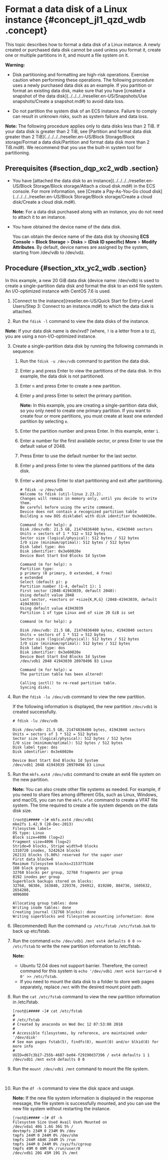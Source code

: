 # Format a data disk of a Linux instance {#concept_jl1_qzd_wdb .concept}

This topic describes how to format a data disk of a Linux instance. A newly created or purchased data disk cannot be used unless you format it, create one or multiple partitions in it, and mount a file system on it.

**Warning:** 

-   Disk partitioning and formatting are high-risk operations. Exercise caution when performing these operations. The following procedure uses a newly purchased data disk as an example. If you partition or format an existing data disk, make sure that you have [created a snapshot of the data disk](../../../../reseller.en-US/Snapshots/Use snapshots/Create a snapshot.md#) to avoid data loss.

-   Do not partition the system disk of an ECS instance. Failure to comply can result in unknown risks, such as system failure and data loss.


**Note:** The following procedure applies only to data disks less than 2 TiB. If your data disk is greater than 2 TiB, see [Partition and format data disk greater than 2 TiB](../../../../reseller.en-US/Block Storage/Block storage/Format a data disk/Partition and format data disk more than 2 TiB.md#). We recommend that you use the built-in system tool for partitioning.

## Prerequisites {#section_dqp_xc2_wdb .section}

-   You have [attached the data disk to an instance](../../../../reseller.en-US/Block Storage/Block storage/Attach a cloud disk.md#) in the ECS console. For more information, see [Create a Pay-As-You-Go cloud disk](../../../../reseller.en-US/Block Storage/Block storage/Create a cloud disk/Create a cloud disk.md#).

    **Note:** For a data disk purchased along with an instance, you do not need to attach it to an instance.

-   You have obtained the device name of the data disk.

    You can obtain the device name of the data disk by choosing **ECS Console** \> **Block Storage** \> **Disks** \> **\(Disk ID specific\) More** \> **Modify Attributes**. By default, device names are assigned by the system, starting from /dev/vdb to /dev/vdz.


## Procedure {#section_xtx_yc2_wdb .section}

In this example, a new 20 GiB data disk \(device name: /dev/vdb\) is used to create a single-partition data disk and format the disk to an ext4 file system. An I/O-optimized instance with CentOS 7.6 is used.

1.  [Connect to the instance](reseller.en-US/Quick Start for Entry-Level Users/Step 3: Connect to an instance.md#) to which the data disk is attached.

2.  Run the `fdisk -l` command to view the data disks of the instance.

**Note:** If your data disk name is dev/xvd? \(where, `?` is a letter from a to z\), you are using a non-I/O-optimized instance.

3.  Create a single-partition data disk by running the following commands in sequence: 

    1.  Run the `fdisk -u /dev/vdb` command to partition the data disk.

    2.  Enter `p` and press Enter to view the partitions of the data disk. In this example, the data disk is not partitioned.

    3.  Enter `n` and press Enter to create a new partition.

    4.  Enter `p` and press Enter to select the primary partition.

        **Note:** In this example, you are creating a single-partition data disk, so you only need to create one primary partition. If you want to create four or more partitions, you must create at least one extended partition by selecting `e`.

    5.  Enter the partition number and press Enter. In this example, enter `1`.

    6.  Enter a number for the first available sector, or press Enter to use the default value of 2048.

    7.  Press Enter to use the default number for the last sector.

    8.  Enter `p` and press Enter to view the planned partitions of the data disk.
    9.  Enter `w` and press Enter to start partitioning and exit after partitioning.

        ```
        # fdisk -u /dev/vdb
        Welcome to fdisk (util-linux 2.23.2).
        Changes will remain in memory only, until you decide to write them.
        Be careful before using the write command.
        Device does not contain a recognized partition table
        Building a new DOS disklabel with disk identifier 0x3e60020e.
        
        Command (m for help): p
        Disk /dev/vdb: 21.5 GB, 21474836480 bytes, 41943040 sectors
        Units = sectors of 1 * 512 = 512 bytes
        Sector size (logical/physical): 512 bytes / 512 bytes
        I/O size (minimum/optimal): 512 bytes / 512 bytes
        Disk label type: dos
        Disk identifier: 0x3e60020e
        Device Boot Start End Blocks Id System
        
        Command (m for help): n
        Partition type:
        p primary (0 primary, 0 extended, 4 free)
        e extended
        Select (default p): p
        Partition number (1-4, default 1): 1
        First sector (2048-41943039, default 2048):
        Using default value 2048
        Last sector, +sectors or +size{K,M,G} (2048-41943039, default 41943039):
        Using default value 41943039
        Partition 1 of type Linux and of size 20 GiB is set
        
        Command (m for help): p
        
        Disk /dev/vdb: 21.5 GB, 21474836480 bytes, 41943040 sectors
        Units = sectors of 1 * 512 = 512 bytes
        Sector size (logical/physical): 512 bytes / 512 bytes
        I/O size (minimum/optimal): 512 bytes / 512 bytes
        Disk label type: dos
        Disk identifier: 0x3e60020e
        Device Boot Start End Blocks Id System
        /dev/vdb1 2048 41943039 20970496 83 Linux
        
        Command (m for help): w
        The partition table has been altered!
        
        Calling ioctl() to re-read partition table.
        Syncing disks.
        ```

4.  Run the `fdisk -lu /dev/vdb` command to view the new partition.

    If the following information is displayed, the new partition `/dev/vdb1` is created successfully.

    ```
    # fdisk -lu /dev/vdb
    
    Disk /dev/vdb: 21.5 GB, 21474836480 bytes, 41943040 sectors
    Units = sectors of 1 * 512 = 512 bytes
    Sector size (logical/physical): 512 bytes / 512 bytes
    I/O size (minimum/optimal): 512 bytes / 512 bytes
    Disk label type: dos
    Disk identifier: 0x3e60020e
    
    Device Boot Start End Blocks Id System
    /dev/vdb1 2048 41943039 20970496 83 Linux
    ```

5.  Run the `mkfs.ext4 /dev/vdb1` command to create an ext4 file system on the new partition.

    **Note:** You can also create other file systems as needed. For example, if you need to share files among different OSs, such as Linux, Windows, and macOS, you can run the `mkfs.vfat` command to create a VFAT file system. The time required to create a file system depends on the data disk size.

    ```
    [root@i##### ~]# mkfs.ext4 /dev/vdb1
    mke2fs 1.42.9 (28-Dec-2013)
    Filesystem label=
    OS type: Linux
    Block size=4096 (log=2)
    Fragment size=4096 (log=2)
    Stride=0 blocks, Stripe width=0 blocks
    1310720 inodes, 5242624 blocks
    262131 blocks (5.00%) reserved for the super user
    First data block=0
    Maximum filesystem blocks=2153775104
    160 block groups
    32768 blocks per group, 32768 fragments per group
    8192 inodes per group
    Superblock backups stored on blocks:
    32768, 98304, 163840, 229376, 294912, 819200, 884736, 1605632, 2654208,
    4096000
    
    Allocating group tables: done
    Writing inode tables: done
    Creating journal (32768 blocks): done
    Writing superblocks and filesystem accounting information: done
    ```

6.  \(Recommended\) Run the command `cp /etc/fstab /etc/fstab.bak` to back up etc/fstab.

7.  Run the command `echo /dev/vdb1 /mnt ext4 defaults 0 0 >> /etc/fstab` to write the new partition information to /etc/fstab.

    **Note:** 

    -   Ubuntu 12.04 does not support barrier. Therefore, the correct command for this system is `echo '/dev/vdb1 /mnt ext4 barrier=0 0 0' >> /etc/fstab`.
    -   If you need to mount the data disk to a folder to store web pages separately, replace `/mnt` with the desired mount point path.
8.  Run the `cat /etc/fstab` command to view the new partition information in /etc/fstab.

    ```
    [root@i##### ~]# cat /etc/fstab
    #
    # /etc/fstab
    # Created by anaconda on Wed Dec 12 07:53:08 2018
    #
    # Accessible filesystems, by reference, are maintained under '/dev/disk'
    # See man pages fstab(5), findfs(8), mount(8) and/or blkid(8) for more info
    #
    UUID=d67c3b17-255b-4687-be04-f29190d37396 / ext4 defaults 1 1
    /dev/vdb1 /mnt ext4 defaults 0 0
    ```

9.  Run the `mount /dev/vdb1 /mnt` command to mount the file system.

     

10. Run the `df -h` command to view the disk space and usage.

    **Note:** If the new file system information is displayed in the response message, the file system is successfully mounted, and you can use the new file system without restarting the instance.

    ```
    [root@i##### ~]# df -h
    Filesystem Size Used Avail Use% Mounted on
    /dev/vda1 40G 1.6G 36G 5% /
    devtmpfs 234M 0 234M 0% /dev
    tmpfs 244M 0 244M 0% /dev/shm
    tmpfs 244M 484K 244M 1% /run
    tmpfs 244M 0 244M 0% /sys/fs/cgroup
    tmpfs 49M 0 49M 0% /run/user/0
    /dev/vdb1 20G 45M 19G 1% /mnt
    ```


